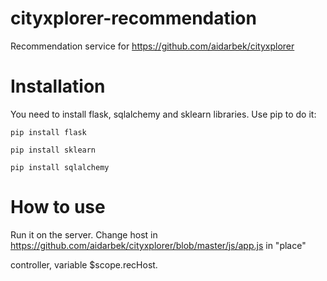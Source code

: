 # cityxplorer-recommendation
Recommendation service for https://github.com/aidarbek/cityxplorer

# Installation
You need to install flask, sqlalchemy and sklearn libraries. Use pip to do it:

`pip install flask`

`pip install sklearn`

`pip install sqlalchemy`

# How to use

Run it on the server. Change host in https://github.com/aidarbek/cityxplorer/blob/master/js/app.js in "place" 

controller, variable $scope.recHost.
